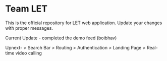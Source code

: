 # Team LET

This is the official repository for LET web application. Update your changes with proper messages. 

Current Update - completed the demo feed (boibhav)

Upnext- > Search Bar
        > Routing
        > Authentication
        > Landing Page
        > Real-time video calling 
